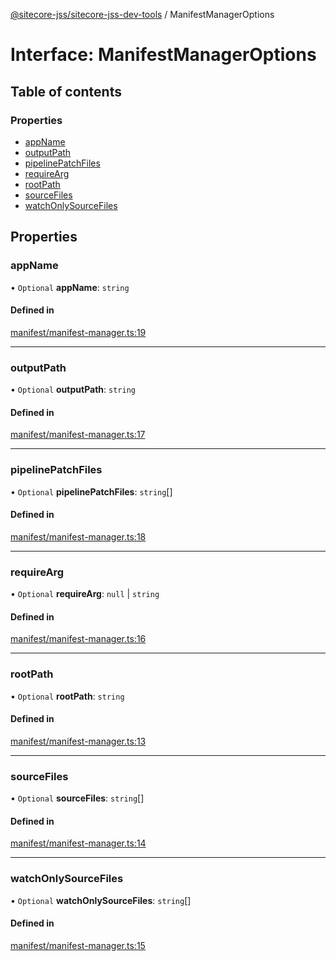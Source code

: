 [@sitecore-jss/sitecore-jss-dev-tools](../README.md) / ManifestManagerOptions

# Interface: ManifestManagerOptions

## Table of contents

### Properties

- [appName](ManifestManagerOptions.md#appname)
- [outputPath](ManifestManagerOptions.md#outputpath)
- [pipelinePatchFiles](ManifestManagerOptions.md#pipelinepatchfiles)
- [requireArg](ManifestManagerOptions.md#requirearg)
- [rootPath](ManifestManagerOptions.md#rootpath)
- [sourceFiles](ManifestManagerOptions.md#sourcefiles)
- [watchOnlySourceFiles](ManifestManagerOptions.md#watchonlysourcefiles)

## Properties

### appName

• `Optional` **appName**: `string`

#### Defined in

[manifest/manifest-manager.ts:19](https://github.com/Sitecore/jss/blob/cf1ffc37b/packages/sitecore-jss-dev-tools/src/manifest/manifest-manager.ts#L19)

---

### outputPath

• `Optional` **outputPath**: `string`

#### Defined in

[manifest/manifest-manager.ts:17](https://github.com/Sitecore/jss/blob/cf1ffc37b/packages/sitecore-jss-dev-tools/src/manifest/manifest-manager.ts#L17)

---

### pipelinePatchFiles

• `Optional` **pipelinePatchFiles**: `string`[]

#### Defined in

[manifest/manifest-manager.ts:18](https://github.com/Sitecore/jss/blob/cf1ffc37b/packages/sitecore-jss-dev-tools/src/manifest/manifest-manager.ts#L18)

---

### requireArg

• `Optional` **requireArg**: `null` \| `string`

#### Defined in

[manifest/manifest-manager.ts:16](https://github.com/Sitecore/jss/blob/cf1ffc37b/packages/sitecore-jss-dev-tools/src/manifest/manifest-manager.ts#L16)

---

### rootPath

• `Optional` **rootPath**: `string`

#### Defined in

[manifest/manifest-manager.ts:13](https://github.com/Sitecore/jss/blob/cf1ffc37b/packages/sitecore-jss-dev-tools/src/manifest/manifest-manager.ts#L13)

---

### sourceFiles

• `Optional` **sourceFiles**: `string`[]

#### Defined in

[manifest/manifest-manager.ts:14](https://github.com/Sitecore/jss/blob/cf1ffc37b/packages/sitecore-jss-dev-tools/src/manifest/manifest-manager.ts#L14)

---

### watchOnlySourceFiles

• `Optional` **watchOnlySourceFiles**: `string`[]

#### Defined in

[manifest/manifest-manager.ts:15](https://github.com/Sitecore/jss/blob/cf1ffc37b/packages/sitecore-jss-dev-tools/src/manifest/manifest-manager.ts#L15)
